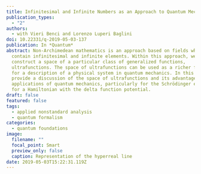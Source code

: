```yaml
---
title: Infinitesimal and Infinite Numbers as an Approach to Quantum Mechanics
publication_types:
  - "2"
authors:
  - with Vieri Benci and Lorenzo Luperi Baglini
doi: 10.22331/q-2019-05-03-137
publication: In *Quantum*
abstract: Non-Archimedean mathematics is an approach based on fields which
  contain infinitesimal and infinite elements. Within this approach, we
  construct a space of a particular class of generalized functions,
  ultrafunctions. The space of ultrafunctions can be used as a richer framework
  for a description of a physical system in quantum mechanics. In this paper, we
  provide a discussion of the space of ultrafunctions and its advantages in the
  applications of quantum mechanics, particularly for the Schrödinger equation
  for a Hamiltonian with the delta function potential.
draft: false
featured: false
tags:
  - applied nonstandard analysis
  - quantum formalism
categories:
  - quantum foundations
image:
  filename: ""
  focal_point: Smart
  preview_only: false
  caption: Representation of the hyperreal line
date: 2019-05-03T15:22:31.119Z
---
```

